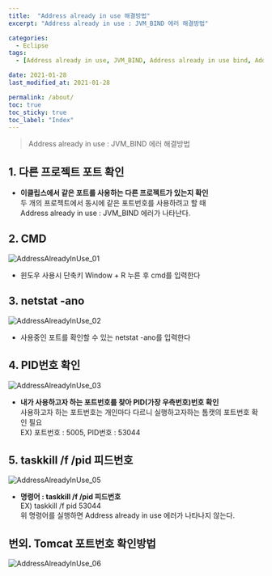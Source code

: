 ```yaml
---
title:  "Address already in use 해결방법"
excerpt: "Address already in use : JVM_BIND 에러 해결방법"

categories:
  - Eclipse
tags:
  - [Address already in use, JVM_BIND, Address already in use bind, Address already in use 해결, Address already in use 80, Address already in use JVM_Bind null 8080]

date: 2021-01-28
last_modified_at: 2021-01-28

permalink: /about/
toc: true
toc_sticky: true
toc_label: "Index"
---
```


> Address already in use : JVM_BIND 에러 해결방법

## 1.  다른 프로젝트 포트 확인 

* __이클립스에서 같은 포트를 사용하는 다른 프로젝트가 있는지 확인__  
두 개의 프로젝트에서 동시에 같은 포트번호를 사용하려고 할 때  
Address already in use : JVM_BIND 에러가 나타난다.

## 2. CMD
 ![AddressAlreadyInUse_01](https://user-images.githubusercontent.com/94930976/151442423-42da0991-0759-47a9-b3c9-7ae0d4f678c9.png)
* 윈도우 사용시 단축키 Window + R 누른 후 cmd를 입력한다

## 3. netstat -ano

![AddressAlreadyInUse_02](https://user-images.githubusercontent.com/94930976/151442435-88f171e5-5cf1-4f23-bbec-123f95ce2399.png)

* 사용중인 포트를 확인할 수 있는 netstat -ano를 입력한다

## 4. PID번호 확인
![AddressAlreadyInUse_03](https://user-images.githubusercontent.com/94930976/151442449-b51499cb-c37f-4321-8083-4c0dc56a8b78.png)
* __내가 사용하고자 하는 포트번호를 찾아 PID(가장 우측번호)번호 확인__  
사용하고자 하는 포트번호는 개인마다 다르니 실행하고자하는 톰캣의 포트번호 확인 필요  
EX) 포트번호 : 5005, PID번호 : 53044

## 5. taskkill /f /pid 피드번호
![AddressAlreadyInUse_05](https://user-images.githubusercontent.com/94930976/151442454-932e99dd-7cb8-43ae-b05d-d70b78c67698.png)
* __명령어 : taskkill /f /pid 피드번호__  
EX) taskkill /f pid 53044  
위 명령어를 실행하면 Address already in use 에러가 나타나지 않는다.

## 번외. Tomcat 포트번호 확인방법
![AddressAlreadyInUse_06](https://user-images.githubusercontent.com/94930976/151444124-f99fdae5-11b4-4ab9-863c-854e8980e1fd.png)
